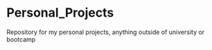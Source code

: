 # Personal_Projects
Repository for my personal projects, anything outside of university or bootcamp
